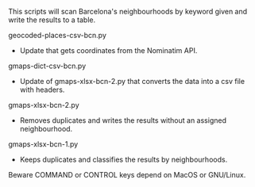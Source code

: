 This scripts will scan Barcelona's neighbourhoods by keyword given and write the results to a table.

geocoded-places-csv-bcn.py
 - Update that gets coordinates from the Nominatim API.

gmaps-dict-csv-bcn.py
 - Update of gmaps-xlsx-bcn-2.py that converts the data into a csv file with headers.

gmaps-xlsx-bcn-2.py
 - Removes duplicates and writes the results without an assigned neighbourhood.

gmaps-xlsx-bcn-1.py
 - Keeps duplicates and classifies the results by neighbourhoods.

Beware COMMAND or CONTROL keys depend on MacOS or GNU/Linux.
